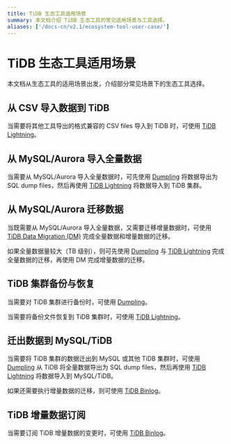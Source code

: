 ```yaml
---
title: TiDB 生态工具适用场景
summary: 本文档介绍 TiDB 生态工具的常见适用场景与工具选择。
aliases: ['/docs-cn/v2.1/ecosystem-tool-user-case/']
---
```


# TiDB 生态工具适用场景

本文档从生态工具的适用场景出发，介绍部分常见场景下的生态工具选择。

## 从 CSV 导入数据到 TiDB

当需要将其他工具导出的格式兼容的 CSV files 导入到 TiDB 时，可使用 [TiDB Lightning](/tidb-lightning/migrate-from-csv-using-tidb-lightning.md)。

## 从 MySQL/Aurora 导入全量数据

当需要从 MySQL/Aurora 导入全量数据时，可先使用 [Dumpling](/export-or-backup-using-dumpling.md) 将数据导出为 SQL dump files，然后再使用 [TiDB Lightning](/tidb-lightning/tidb-lightning-overview.md) 将数据导入到 TiDB 集群。

## 从 MySQL/Aurora 迁移数据

当既需要从 MySQL/Aurora 导入全量数据，又需要迁移增量数据时，可使用 [TiDB Data Migration (DM)](https://pingcap.com/docs-cn/tidb-data-migration/stable/overview/) 完成全量数据和增量数据的迁移。

如果全量数据量较大（TB 级别），则可先使用 [Dumpling](/export-or-backup-using-dumpling.md) 与 [TiDB Lightning](/tidb-lightning/tidb-lightning-overview.md) 完成全量数据的迁移，再使用 DM 完成增量数据的迁移。

## TiDB 集群备份与恢复

当需要对 TiDB 集群进行备份时，可使用 [Dumpling](/export-or-backup-using-dumpling.md)。

当需要将备份文件恢复到 TiDB 集群时，可使用 [TiDB Lightning](/tidb-lightning/tidb-lightning-overview.md)。

## 迁出数据到 MySQL/TiDB

当需要将 TiDB 集群的数据迁出到 MySQL 或其他 TiDB 集群时，可使用 [Dumpling](/export-or-backup-using-dumpling.md) 从 TiDB 将全量数据导出为 SQL dump files，然后再使用 [TiDB Lightning](/tidb-lightning/tidb-lightning-overview.md) 将数据导入到 MySQL/TiDB。

如果还需要执行增量数据的迁移，则可使用 [TiDB Binlog](/tidb-binlog/tidb-binlog-overview.md)。

## TiDB 增量数据订阅

当需要订阅 TiDB 增量数据的变更时，可使用 [TiDB Binlog](/tidb-binlog/binlog-slave-client.md)。
